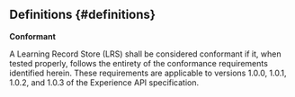 ## Definitions {#definitions}

**Conformant**

A Learning Record Store (LRS) shall be considered conformant if it, when tested properly, follows the entirety of the conformance requirements identified herein. These requirements are applicable to versions 1.0.0, 1.0.1, 1.0.2, and 1.0.3 of the Experience API specification.